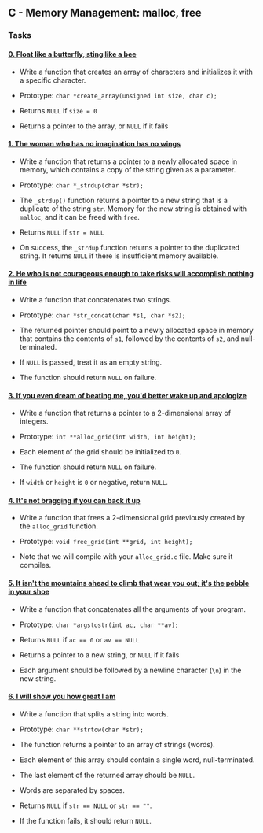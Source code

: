 ## C - Memory Management: malloc, free

### Tasks

#### [0. Float like a butterfly, sting like a bee](0-create_array.c)

- Write a function that creates an array of characters and initializes it with a specific character.

- Prototype: `char *create_array(unsigned int size, char c);`
- Returns `NULL` if `size = 0`
- Returns a pointer to the array, or `NULL` if it fails

#### [1. The woman who has no imagination has no wings](1-strdup.c)

- Write a function that returns a pointer to a newly allocated space in memory, which contains a copy of the string given as a parameter.

- Prototype: `char *_strdup(char *str);`
- The `_strdup()` function returns a pointer to a new string that is a duplicate of the string `str`. Memory for the new string is obtained with `malloc`, and it can be freed with `free`.
- Returns `NULL` if `str = NULL`
- On success, the `_strdup` function returns a pointer to the duplicated string. It returns `NULL` if there is insufficient memory available.

#### [2. He who is not courageous enough to take risks will accomplish nothing in life](2-str_concat.c)

- Write a function that concatenates two strings.

- Prototype: `char *str_concat(char *s1, char *s2);`
- The returned pointer should point to a newly allocated space in memory that contains the contents of `s1`, followed by the contents of `s2`, and null-terminated.
- If `NULL` is passed, treat it as an empty string.
- The function should return `NULL` on failure.

#### [3. If you even dream of beating me, you'd better wake up and apologize](3-alloc_grid.c)

- Write a function that returns a pointer to a 2-dimensional array of integers.

- Prototype: `int **alloc_grid(int width, int height);`
- Each element of the grid should be initialized to `0`.
- The function should return `NULL` on failure.
- If `width` or `height` is `0` or negative, return `NULL`.

#### [4. It's not bragging if you can back it up](4-free_grid.c)

- Write a function that frees a 2-dimensional grid previously created by the `alloc_grid` function.

- Prototype: `void free_grid(int **grid, int height);`
- Note that we will compile with your `alloc_grid.c` file. Make sure it compiles.

#### [5. It isn't the mountains ahead to climb that wear you out; it's the pebble in your shoe](100-argstostr.c)

- Write a function that concatenates all the arguments of your program.

- Prototype: `char *argstostr(int ac, char **av);`
- Returns `NULL` if `ac == 0` or `av == NULL`
- Returns a pointer to a new string, or `NULL` if it fails
- Each argument should be followed by a newline character (`\n`) in the new string.

#### [6. I will show you how great I am](101-strtow.c)

- Write a function that splits a string into words.

- Prototype: `char **strtow(char *str);`
- The function returns a pointer to an array of strings (words).
- Each element of this array should contain a single word, null-terminated.
- The last element of the returned array should be `NULL`.
- Words are separated by spaces.
- Returns `NULL` if `str == NULL` or `str == ""`.
- If the function fails, it should return `NULL`.
